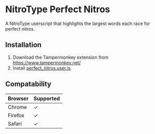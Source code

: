 # NitroType Perfect Nitros
A NitroType userscript that highlights the largest words each race for perfect nitros.

## Installation
1. Download the Tampermonkey extension from https://www.tampermonkey.net/
2. Install [perfect_nitros.user.js](https://github.com/Ray-Adams/NitroType-Perfect-Nitros/raw/main/perfect_nitros.user.js)

## Compatability
Browser | Supported
--------|------------
Chrome  |     ✓
Firefox |     ✓
Safari  |     ✓
